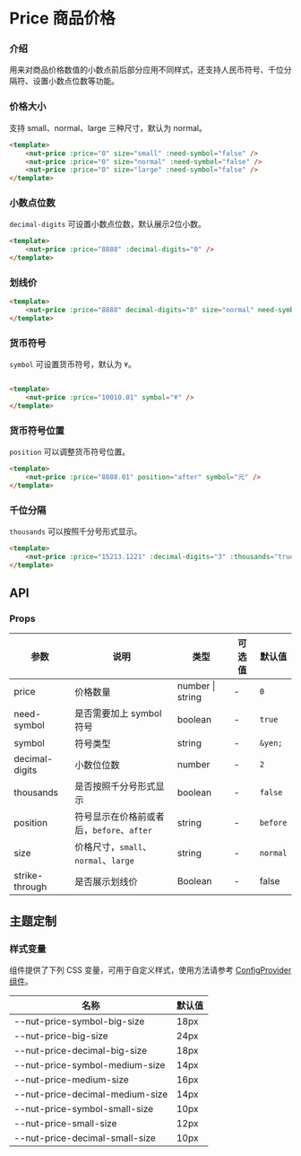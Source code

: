 # Price 商品价格

### 介绍

用来对商品价格数值的小数点前后部分应用不同样式，还支持人民币符号、千位分隔符、设置小数点位数等功能。

### 价格大小

支持 small、normal、large 三种尺寸，默认为 normal。

``` html
<template>
    <nut-price :price="0" size="small" :need-symbol="false" />
    <nut-price :price="0" size="normal" :need-symbol="false" />
    <nut-price :price="0" size="large" :need-symbol="false" />
</template>
```

### 小数点位数

`decimal-digits` 可设置小数点位数，默认展示2位小数。

``` html
<template>
    <nut-price :price="8888" :decimal-digits="0" />
</template>
```

### 划线价

``` html
<template>
    <nut-price :price="8888" decimal-digits="0" size="normal" need-symbol thousands strike-through />
</template>
```

### 货币符号

`symbol` 可设置货币符号，默认为 `¥`。

``` html

<template>
    <nut-price :price="10010.01" symbol="¥" />
</template>
```

### 货币符号位置

`position` 可以调整货币符号位置。

``` html
<template>
    <nut-price :price="8888.01" position="after" symbol="元" />
</template>
```

### 千位分隔

`thousands` 可以按照千分号形式显示。

``` html
<template>
    <nut-price :price="15213.1221" :decimal-digits="3" :thousands="true" />
</template>
```

## API

### Props

| 参数           | 说明                                    | 类型             | 可选值 | 默认值   |
|----------------|---------------------------------------|------------------|--------|----------|
| price          | 价格数量                                | number \| string | -      | `0`      |
| need-symbol    | 是否需要加上 symbol 符号                | boolean          | -      | `true`   |
| symbol         | 符号类型                                | string           | -      | `&yen;`  |
| decimal-digits | 小数位位数                              | number           | -      | `2`      |
| thousands      | 是否按照千分号形式显示                  | boolean          | -      | `false`  |
| position       | 符号显示在价格前或者后，`before`、`after` | string           | -      | `before` |
| size           | 价格尺寸，`small`、`normal`、`large`       | string           | -      | `normal` |
| strike-through | 是否展示划线价                          | Boolean          | -      | false    |

## 主题定制

### 样式变量

组件提供了下列 CSS 变量，可用于自定义样式，使用方法请参考 [ConfigProvider 组件](/components/basic/configprovider)。

| 名称                            | 默认值 |
|---------------------------------|--------|
| --nut-price-symbol-big-size     | 18px   |
| --nut-price-big-size            | 24px   |
| --nut-price-decimal-big-size    | 18px   |
| --nut-price-symbol-medium-size  | 14px   |
| --nut-price-medium-size         | 16px   |
| --nut-price-decimal-medium-size | 14px   |
| --nut-price-symbol-small-size   | 10px   |
| --nut-price-small-size          | 12px   |
| --nut-price-decimal-small-size  | 10px   |
